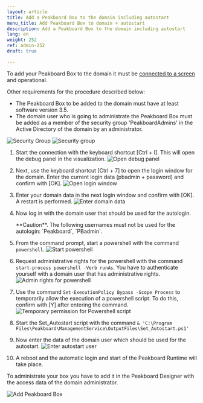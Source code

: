 ```yaml
---
layout: article
title: Add a Peakboard Box to the domain including autostart
menu_title: Add Peakboard Box to domain + autostart
description: Add a Peakboard Box to the domain including autostart
lang: en
weight: 252
ref: admin-252
draft: true

---
```


To add your Peakboard Box to the domain it must be [connected to a screen](/get_started/en-peakboard-box.html) and operational.

Other requirements for the procedure described below:

* The Peakboard Box to be added to the domain must have at least software version 3.5.
* The domain user who is going to administrate the Peakboard Box must be added as a member of the security group 'PeakboardAdmins' in the Active Directory of the domain by an administrator.

![Security Group](/assets/images/admin/domain/en_domain-09.png)
![Security group](/assets/images/admin/domain/en_domain-10.png)

1. Start the connection with the keyboard shortcut [Ctrl + I]. This will open the debug panel in the visualization.
   ![Open debug panel](/assets/images/admin/domain/en_domain-01.png)

2. Next, use the keyboard shortcut [Ctrl + 7] to open the login window for the domain. Enter the current login data (pbadmin + password) and confirm with [OK].
   ![Open login window](/assets/images/admin/domain/en_domain-02.png)

3. Enter your domain data in the next login window and confirm with [OK].
   A restart is performed.
   ![Enter domain data](/assets/images/admin/domain/en_domain-03.png)

4. Now log in with the domain user that should be used for the autologin.

   <div class="box-warning" markdown="1">**Caution**.
   The following usernames must not be used for the autologin: `Peakboard`, `PBadmin`.
   </div>

5. From the command prompt, start a powershell with the command `powershell`.
   ![Start powershell](/assets/images/admin/domain/en_domain-04.png)

6. Request administrative rights for the powershell with the command `start-process powershell -Verb runAs`. You have to authenticate yourself with a domain user that has administrative rights.
   ![Admin rights for powershell](/assets/images/admin/domain/en_domain-05.png)

7. Use the command `Set-ExecutionPolicy Bypass -Scope Process` to temporarily allow the execution of a powershell script. To do this, confirm with [Y] after entering the command.
   ![Temporary permission for Powershell script](/assets/images/admin/domain/en_domain-06.png)

8. Start the Set_Autostart script with the command `& 'C:\Program Files\Peakboard\ManagementService\OutputFiles\Set_Autostart.ps1'`

9. Now enter the data of the domain user which should be used for the autostart.
   ![Enter autostart user](/assets/images/admin/domain/en_domain-07.png)

10. A reboot and the automatic login and start of the Peakboard Runtime will take place.

To administrate your box you have to add it in the Peakboard Designer with the access data of the domain administrator.

![Add Peakboard Box](/assets/images/admin/domain/en_domain-08.png)
